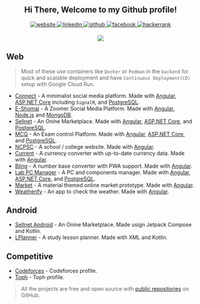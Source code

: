 <div align="center">
    <h2> Hi There, Welcome to my Github profile!</h2>
    <a href="https://heronet.xyz" target="_blank">
        <img src=https://img.shields.io/badge/website-000000?style=for-the-badge&logo=About.me&logoColor=white alt=website  />
    </a>
    <a href="https://linkedin.com/in/siratul-islam" target="_blank">
        <img src=https://img.shields.io/badge/LinkedIn-0077B5?style=for-the-badge&logo=linkedin&logoColor=white alt=linkedin  />
    </a>
    <a href="https://github.com/heronet" target="_blank">
        <img src=https://img.shields.io/badge/GitHub-100000?style=for-the-badge&logo=github&logoColor=white alt=github  />
    </a>
    <a href="https://fb.com/senorsirat" target="_blank">
        <img src=https://img.shields.io/badge/Facebook-1877F2?style=for-the-badge&logo=facebook&logoColor=white alt=facebook  />
    </a>
    <a href="https://www.hackerrank.com/heronet" target="_blank">
        <img src=https://img.shields.io/badge/-Hackerrank-2EC866?style=for-the-badge&logo=HackerRank&logoColor=white alt=hackerrank  />
    </a>
</div>
<div align="center" style="margin-top: 20px;">
    <a href="https://github.com/heronet">
        <img src="https://github-readme-stats.vercel.app/api/top-langs?username=heronet&layout=compact&langs_count=25&theme=radical" />
    </a>
</div>

## Web

> Most of these use containers like `Docker` or `Podman` in the `backend` for quick and scalable deployment and have `Continuous Deployment(CD)` setup with Google Cloud Run.

- [Connect] - A minimalist social media platform. Made with [Angular], [ASP.NET Core] including `SignalR`, and [PostgreSQL].
- [E-Shomaj] - A Zoomer Social Media Platform. Made with [Angular], [Node.js] and [MongoDB].
- [Sellnet] - An Onine Marketplace. Made with [Angular], [ASP.NET Core], and [PostgreSQL].
- [MCQ] - An Exam control Platform. Made with [Angular], [ASP.NET Core], and [PostgreSQL].
- [NCPSC] - A school / college website. Made with [Angular].
- [Current] - A currency converter with up-to-date currency data. Made with [Angular].
- [Bling] - A number base converter with PWA support. Made with [Angular].
- [Lab PC Manager] - A PC and components manager. Made with [Angular], [ASP.NET Core], and [PostgreSQL].
- [Market] - A material themed online market prototype. Made with [Angular].
- [Weatherify] - An app to check the weather. Made with [Angular].

## Android

- [Sellnet Android] - An Onine Marketplace. Made usign Jetpack Compose and Kotlin.
- [LPlanner] - A study lesson planner. Made with XML and Kotlin.

## Competitive

- [Codeforces] - Codeforces profile.
- [Toph] - Toph profile.

> All the projects are free and open source with [public repositories][heronet]
> on GitHub.

[heronet]: https://github.com/heronet
[sellnet]: https://sellnet-si.web.app
[connect]: https://uconnect.life
[e-shomaj]: https://shomaj.xyz
[mcq]: https://mcq-si.web.app
[ncpsc]: https://ncpsc-si.web.app
[current]: https://current-si.web.app/
[bling]: https://bling-si.web.app/
[lab pc manager]: https://pcman-si.web.app/
[market]: https://market-si.web.app/
[weatherify]: https://weatherify-si.web.app/
[sellnet android]: https://play.google.com/store/apps/details?id=com.heronet.sellnetbeta
[lplanner]: https://play.google.com/store/apps/details?id=com.heronet.lplanner
[toph]: https://toph.co/u/HandyCoder
[codeforces]: https://codeforces.com/profile/heronet
[angular]: https://github.com/angular
[asp.net core]: https://github.com/dotnet/aspnetcore
[postgresql]: https://github.com/postgres/postgres
[mongodb]: https://github.com/mongodb/mongo
[node.js]: https://github.com/nodejs/node
